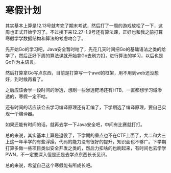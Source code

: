 # 寒假计划

其实基本上算是12.13号就考完了期末考试，然后打了一周的游戏放松了一下，这周也正式开始学习了。不过接下来12.27-1.9号还有算法课，正好也和我之前打算寒假学学数据结构和算法的考虑吻合了。

先开始Go的学习吧，Java安全暂时咕了，先花几天时间把Go的基础语法之类的给学了，然后正好下周的算法课就开始拿Go去刷力扣，进行算法的学习，以后也是Go作为主语言。

然后打算拿Go写点东西，目前是打算写一个awd的框架，用不用到web还没想好，到时候再看了。

之后应该会学一段时间的渗透，想刷一些渗透靶场还有HTB，一直都想学习域渗透的，寒假一定不咕。

还有时间的话应该会去学习编译原理还有汇编了，下学期选了编译原理，要自己实现一个编译器。

如果还能有时间的话，就再去学一下Java安全吧，中间有比赛就打打。



总的来说，其实基本上算是退役了，下学期的重点也不在CTF上面了，大二和大三上这一年半学的有些浮躁，代码的能力没有很好的提升，知识面也不够广。下学期打算多做一些项目类似安全开发之类的，然后力扣啥的也刷起来，有时间也去学学PWN，不一定要深入但是还是去学点东西长长见识。

总的来说，希望自己这个寒假能有所成长吧。

